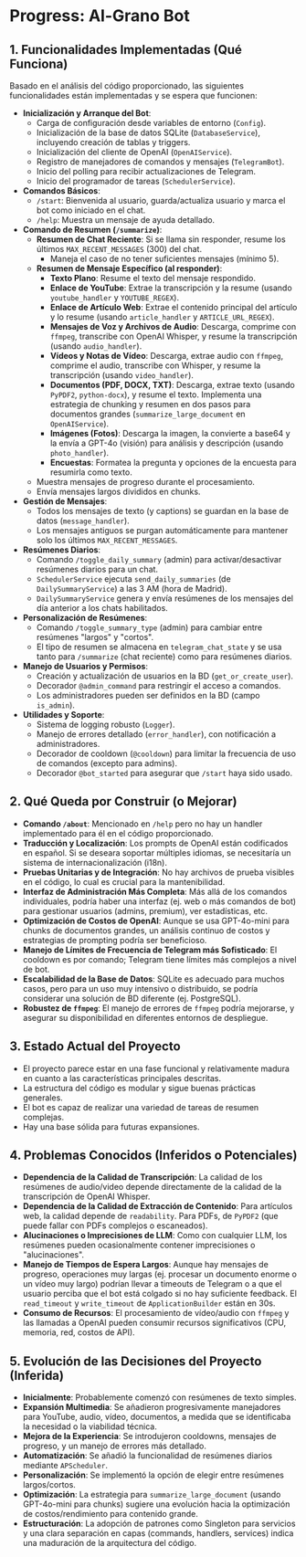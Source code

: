 # Progress: Al-Grano Bot

## 1. Funcionalidades Implementadas (Qué Funciona)

Basado en el análisis del código proporcionado, las siguientes funcionalidades están implementadas y se espera que funcionen:

- **Inicialización y Arranque del Bot**:
  - Carga de configuración desde variables de entorno (`Config`).
  - Inicialización de la base de datos SQLite (`DatabaseService`), incluyendo creación de tablas y triggers.
  - Inicialización del cliente de OpenAI (`OpenAIService`).
  - Registro de manejadores de comandos y mensajes (`TelegramBot`).
  - Inicio del polling para recibir actualizaciones de Telegram.
  - Inicio del programador de tareas (`SchedulerService`).
- **Comandos Básicos**:
  - `/start`: Bienvenida al usuario, guarda/actualiza usuario y marca el bot como iniciado en el chat.
  - `/help`: Muestra un mensaje de ayuda detallado.
- **Comando de Resumen (`/summarize`)**:
  - **Resumen de Chat Reciente**: Si se llama sin responder, resume los últimos `MAX_RECENT_MESSAGES` (300) del chat.
    - Maneja el caso de no tener suficientes mensajes (mínimo 5).
  - **Resumen de Mensaje Específico (al responder)**:
    - **Texto Plano**: Resume el texto del mensaje respondido.
    - **Enlace de YouTube**: Extrae la transcripción y la resume (usando `youtube_handler` y `YOUTUBE_REGEX`).
    - **Enlace de Artículo Web**: Extrae el contenido principal del artículo y lo resume (usando `article_handler` y `ARTICLE_URL_REGEX`).
    - **Mensajes de Voz y Archivos de Audio**: Descarga, comprime con `ffmpeg`, transcribe con OpenAI Whisper, y resume la transcripción (usando `audio_handler`).
    - **Vídeos y Notas de Vídeo**: Descarga, extrae audio con `ffmpeg`, comprime el audio, transcribe con Whisper, y resume la transcripción (usando `video_handler`).
    - **Documentos (PDF, DOCX, TXT)**: Descarga, extrae texto (usando `PyPDF2`, `python-docx`), y resume el texto. Implementa una estrategia de chunking y resumen en dos pasos para documentos grandes (`summarize_large_document` en `OpenAIService`).
    - **Imágenes (Fotos)**: Descarga la imagen, la convierte a base64 y la envía a GPT-4o (visión) para análisis y descripción (usando `photo_handler`).
    - **Encuestas**: Formatea la pregunta y opciones de la encuesta para resumirla como texto.
  - Muestra mensajes de progreso durante el procesamiento.
  - Envía mensajes largos divididos en chunks.
- **Gestión de Mensajes**:
  - Todos los mensajes de texto (y captions) se guardan en la base de datos (`message_handler`).
  - Los mensajes antiguos se purgan automáticamente para mantener solo los últimos `MAX_RECENT_MESSAGES`.
- **Resúmenes Diarios**:
  - Comando `/toggle_daily_summary` (admin) para activar/desactivar resúmenes diarios para un chat.
  - `SchedulerService` ejecuta `send_daily_summaries` (de `DailySummaryService`) a las 3 AM (hora de Madrid).
  - `DailySummaryService` genera y envía resúmenes de los mensajes del día anterior a los chats habilitados.
- **Personalización de Resúmenes**:
  - Comando `/toggle_summary_type` (admin) para cambiar entre resúmenes "largos" y "cortos".
  - El tipo de resumen se almacena en `telegram_chat_state` y se usa tanto para `/summarize` (chat reciente) como para resúmenes diarios.
- **Manejo de Usuarios y Permisos**:
  - Creación y actualización de usuarios en la BD (`get_or_create_user`).
  - Decorador `@admin_command` para restringir el acceso a comandos.
  - Los administradores pueden ser definidos en la BD (campo `is_admin`).
- **Utilidades y Soporte**:
  - Sistema de logging robusto (`Logger`).
  - Manejo de errores detallado (`error_handler`), con notificación a administradores.
  - Decorador de cooldown (`@cooldown`) para limitar la frecuencia de uso de comandos (excepto para admins).
  - Decorador `@bot_started` para asegurar que `/start` haya sido usado.

## 2. Qué Queda por Construir (o Mejorar)

- **Comando `/about`**: Mencionado en `/help` pero no hay un handler implementado para él en el código proporcionado.
- **Traducción y Localización**: Los prompts de OpenAI están codificados en español. Si se deseara soportar múltiples idiomas, se necesitaría un sistema de internacionalización (i18n).
- **Pruebas Unitarias y de Integración**: No hay archivos de prueba visibles en el código, lo cual es crucial para la mantenibilidad.
- **Interfaz de Administración Más Completa**: Más allá de los comandos individuales, podría haber una interfaz (ej. web o más comandos de bot) para gestionar usuarios (admins, premium), ver estadísticas, etc.
- **Optimización de Costos de OpenAI**: Aunque se usa GPT-4o-mini para chunks de documentos grandes, un análisis continuo de costos y estrategias de prompting podría ser beneficioso.
- **Manejo de Límites de Frecuencia de Telegram más Sofisticado**: El cooldown es por comando; Telegram tiene límites más complejos a nivel de bot.
- **Escalabilidad de la Base de Datos**: SQLite es adecuado para muchos casos, pero para un uso muy intensivo o distribuido, se podría considerar una solución de BD diferente (ej. PostgreSQL).
- **Robustez de `ffmpeg`**: El manejo de errores de `ffmpeg` podría mejorarse, y asegurar su disponibilidad en diferentes entornos de despliegue.

## 3. Estado Actual del Proyecto

- El proyecto parece estar en una fase funcional y relativamente madura en cuanto a las características principales descritas.
- La estructura del código es modular y sigue buenas prácticas generales.
- El bot es capaz de realizar una variedad de tareas de resumen complejas.
- Hay una base sólida para futuras expansiones.

## 4. Problemas Conocidos (Inferidos o Potenciales)

- **Dependencia de la Calidad de Transcripción**: La calidad de los resúmenes de audio/video depende directamente de la calidad de la transcripción de OpenAI Whisper.
- **Dependencia de la Calidad de Extracción de Contenido**: Para artículos web, la calidad depende de `readability`. Para PDFs, de `PyPDF2` (que puede fallar con PDFs complejos o escaneados).
- **Alucinaciones o Imprecisiones de LLM**: Como con cualquier LLM, los resúmenes pueden ocasionalmente contener imprecisiones o "alucinaciones".
- **Manejo de Tiempos de Espera Largos**: Aunque hay mensajes de progreso, operaciones muy largas (ej. procesar un documento enorme o un vídeo muy largo) podrían llevar a timeouts de Telegram o a que el usuario perciba que el bot está colgado si no hay suficiente feedback. El `read_timeout` y `write_timeout` de `ApplicationBuilder` están en 30s.
- **Consumo de Recursos**: El procesamiento de vídeo/audio con `ffmpeg` y las llamadas a OpenAI pueden consumir recursos significativos (CPU, memoria, red, costos de API).

## 5. Evolución de las Decisiones del Proyecto (Inferida)

- **Inicialmente**: Probablemente comenzó con resúmenes de texto simples.
- **Expansión Multimedia**: Se añadieron progresivamente manejadores para YouTube, audio, vídeo, documentos, a medida que se identificaba la necesidad o la viabilidad técnica.
- **Mejora de la Experiencia**: Se introdujeron cooldowns, mensajes de progreso, y un manejo de errores más detallado.
- **Automatización**: Se añadió la funcionalidad de resúmenes diarios mediante `APScheduler`.
- **Personalización**: Se implementó la opción de elegir entre resúmenes largos/cortos.
- **Optimización**: La estrategia para `summarize_large_document` (usando GPT-4o-mini para chunks) sugiere una evolución hacia la optimización de costos/rendimiento para contenido grande.
- **Estructuración**: La adopción de patrones como Singleton para servicios y una clara separación en capas (commands, handlers, services) indica una maduración de la arquitectura del código.
